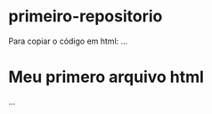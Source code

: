 # primeiro-repositorio
Para copiar o código em html: 
...
<html>
  <h1>Meu primero arquivo html</h1>
  </html>
  ...
